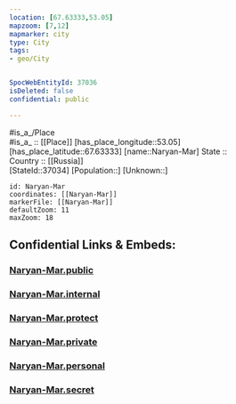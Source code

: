```yaml
---
location: [67.63333,53.05] 
mapzoom: [7,12] 
mapmarker: city 
type: City
tags:
- geo/City


SpocWebEntityId: 37036
isDeleted: false
confidential: public

---
```

#is_a_/Place  
#is_a_ :: [[Place]] 
[has_place_longitude::53.05] 
[has_place_latitude::67.63333] 
[name::Naryan-Mar] 
State ::  
Country :: [[Russia]]  
[StateId::37034] 
[Population::] 
[Unknown::] 


```leaflet
id: Naryan-Mar
coordinates: [[Naryan-Mar]] 
markerFile: [[Naryan-Mar]] 
defaultZoom: 11 
maxZoom: 18
```


## Confidential Links & Embeds: 

### [Naryan-Mar.public](/_public/\Earth\Continent\Europe\Europe~East\Russia\Russia~NorthWest\Nenets_Okrug\CityNaryan-Mar.public.md) 

### [Naryan-Mar.internal](/_internal/\Earth\Continent\Europe\Europe~East\Russia\Russia~NorthWest\Nenets_Okrug\CityNaryan-Mar.internal.md) 

### [Naryan-Mar.protect](/_protect/\Earth\Continent\Europe\Europe~East\Russia\Russia~NorthWest\Nenets_Okrug\CityNaryan-Mar.protect.md) 

### [Naryan-Mar.private](/_private/\Earth\Continent\Europe\Europe~East\Russia\Russia~NorthWest\Nenets_Okrug\CityNaryan-Mar.private.md) 

### [Naryan-Mar.personal](/_personal/\Earth\Continent\Europe\Europe~East\Russia\Russia~NorthWest\Nenets_Okrug\CityNaryan-Mar.personal.md) 

### [Naryan-Mar.secret](/_secret/\Earth\Continent\Europe\Europe~East\Russia\Russia~NorthWest\Nenets_Okrug\CityNaryan-Mar.secret.md)

